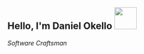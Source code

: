 <h2> Hello, I'm Daniel Okello <img src="[https://media.giphy.com/media/mGcNjsfWAjY5AEZNw6/giphy.gif](https://giphy.com/gifs/art-animation-hello-26xBwdIuRJiAIqHwA)" width="50"></h2>

<p><em>Software Craftsman </em></p>

